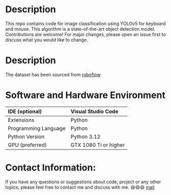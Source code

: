 # Description
This repo contains code for image classification using YOLOv5 for keyboard and mouse. This algorithm is a state-of-the-art object detection model. Contributions are welcome! For major changes, please open an issue first to discuss what you would like to change.

# Description
The dataset has been sourced from [roboflow](https://universe.roboflow.com/rajarshi-ghosh-dastidar/keyboard-and-mouse-ts4yq/dataset/14)

# Software and Hardware Environment
| IDE (optional)              | Visual Studio Code       |
| :-------------------------- | :----------------------- |
| Extensions                  | Python                   |
| Programming Language        | Python                   |
| Python Version              | Python 3.12              |
| GPU (preferred)             | GTX 1080 Ti or higher    |

# Contact Information:
If you have any questions or suggestions about code, project or any other topics, please feel free to contact me and discuss with me. 😄😄😄
[mail](joydev23_ece.nits.ac.in)
